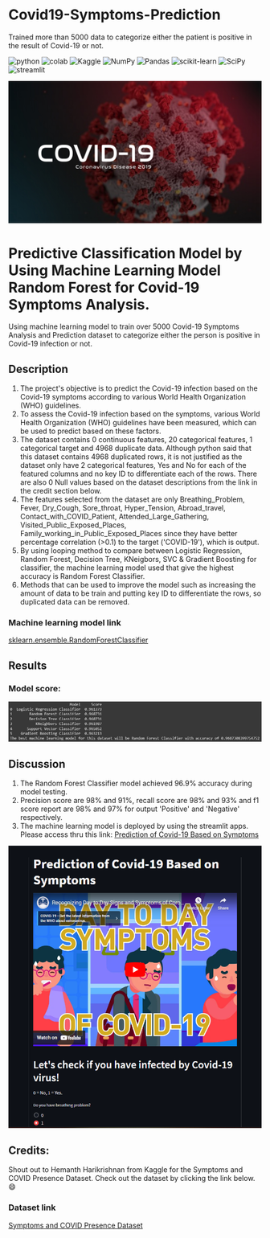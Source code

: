# Covid19-Symptoms-Prediction
Trained more than 5000 data to categorize either the patient is positive in the result of Covid-19 or not.

<a><img alt = 'python' src="https://img.shields.io/badge/Python-14354C?style=for-the-badge&logo=python&logoColor=white"></a>
<a><img alt = 'colab' src="https://img.shields.io/badge/Colab-F9AB00?style=for-the-badge&logo=googlecolab&color=525252"></a>
![Kaggle](https://img.shields.io/badge/Kaggle-035a7d?style=for-the-badge&logo=kaggle&logoColor=white)
![NumPy](https://img.shields.io/badge/numpy-%23013243.svg?style=for-the-badge&logo=numpy&logoColor=white)
![Pandas](https://img.shields.io/badge/pandas-%23150458.svg?style=for-the-badge&logo=pandas&logoColor=white)
![scikit-learn](https://img.shields.io/badge/scikit--learn-%23F7931E.svg?style=for-the-badge&logo=scikit-learn&logoColor=white)
![SciPy](https://img.shields.io/badge/SciPy-%230C55A5.svg?style=for-the-badge&logo=scipy&logoColor=%white)
<a><img alt='streamlit' src="https://img.shields.io/badge/Streamlit-FF4B4B?style=for-the-badge&logo=Streamlit&logoColor=white"></a>

![covid_19](static/covid.jpg)

# Predictive Classification Model by Using Machine Learning Model Random Forest for Covid-19 Symptoms Analysis.
 Using machine learning model to train over 5000 Covid-19 Symptoms Analysis and Prediction dataset to categorize either the person is positive in Covid-19 infection or not.

## Description
1. The project's objective is to predict the Covid-19 infection based on the Covid-19 symptoms according to various World Health Organization (WHO) guidelines.
2. To assess the Covid-19 infection based on the symptoms, various World Health Organization (WHO) guidelines have been measured, which can be used to predict based on these factors.
3. The dataset contains 0 continuous features, 20 categorical features, 1 categorical target and 4968 duplicate data. Although python said that this dataset contains 4968 duplicated rows, it is not justified as the dataset only have 2 categorical features, Yes and No for each of the featured columns and no key ID to differentiate each of the rows. There are also 0 Null values based on the dataset descriptions from the link in the credit section below.
4. The features selected from the dataset are only Breathing_Problem, Fever, Dry_Cough, Sore_throat, Hyper_Tension, Abroad_travel, Contact_with_COVID_Patient, Attended_Large_Gathering, Visited_Public_Exposed_Places, Family_working_in_Public_Exposed_Places since they have better percentage correlation (>0.1) to the target ('COVID-19'), which is output.
5. By using looping method to compare between Logistic Regression, Random Forest, Decision Tree, KNeigbors, SVC & Gradient Boosting for classifier, the machine learning model used that give the highest accuracy is Random Forest Classifier.
6. Methods that can be used to improve the model such as increasing the amount of data to be train and putting key ID to differentiate the rows, so duplicated data can be removed.

### Machine learning model link
[sklearn.ensemble.RandomForestClassifier](https://scikit-learn.org/stable/modules/generated/sklearn.ensemble.RandomForestClassifier.html)

## Results

### Model score:

![model_score](static/score_covid.PNG)

## Discussion
1. The Random Forest Classifier model achieved 96.9% accuracy during model testing. 
2. Precision score are 98% and 91%, recall score are 98% and 93% and f1 score report are 98% and 97% for output 'Positive' and 'Negative' respectively. 
3. The machine learning model is deployed by using the streamlit apps. Please access thru this link: 
[Prediction of Covid-19 Based on Symptoms](https://safwanshamsir99-covid19-symptoms-prediction-covid-app-j1q4wz.streamlit.app/)

![streamlit_covid](static/streamlit_covid.PNG)

## Credits:
Shout out to Hemanth Harikrishnan from Kaggle for the Symptoms and COVID Presence Dataset. Check out the dataset by clicking the link below. :smile:
### Dataset link
[Symptoms and COVID Presence Dataset](https://www.kaggle.com/datasets/hemanthhari/symptoms-and-covid-presence)
